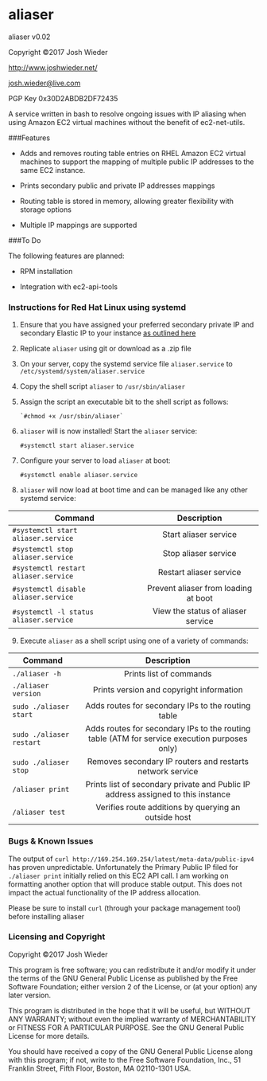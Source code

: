 # aliaser

aliaser v0.02

Copyright ©2017 Josh Wieder

http://www.joshwieder.net/

josh.wieder@live.com

PGP Key 0x30D2ABDB2DF72435

A service written in bash to resolve ongoing issues with IP aliasing when using Amazon EC2 virtual machines without the benefit of ec2-net-utils.

###Features

- Adds and removes routing table entries on RHEL Amazon EC2 virtual machines to support the mapping of multiple public IP addresses to the same EC2 instance.

- Prints secondary public and private IP addresses mappings

- Routing table is stored in memory, allowing greater flexibility with storage options

- Multiple IP mappings are supported

###To Do

The following features are planned:

- RPM installation

- Integration with ec2-api-tools

### Instructions for Red Hat Linux using systemd

1. Ensure that you have assigned your preferred secondary private IP and secondary Elastic IP to your instance [as outlined here](http://www.joshwieder.net/2015/08/assigning-multiple-ip-addresses-to.html)

2. Replicate `aliaser` using git or download as a .zip file
 
3. On your server, copy the systemd service file `aliaser.service` to `/etc/systemd/system/aliaser.service`

4. Copy the shell script `aliaser` to `/usr/sbin/aliaser`

5. Assign the script an executable bit to the shell script as follows:

       `#chmod +x /usr/sbin/aliaser`
       
6. `aliaser` will is now installed! Start the `aliaser` service:

	`#systemctl start aliaser.service`

7. Configure your server to load `aliaser` at boot:

	`#systemctl enable aliaser.service`

8. `aliaser` will now load at boot time and can be managed like any other systemd service:

| Command                                | Description                          |
| -------------------------------------- |:------------------------------------:|
| `#systemctl start aliaser.service`     | Start aliaser service                |
| `#systemctl stop aliaser.service`      |  Stop aliaser service                |
| `#systemctl restart aliaser.service`   |  Restart aliaser service             |    
| `#systemctl disable aliaser.service`   | Prevent aliaser from loading at boot |
| `#systemctl -l status aliaser.service` | View the status of aliaser service   |


9. Execute `aliaser` as a shell script using one of a variety of commands:

| Command                  | Description                                                                                  |
| ------------------------ |:--------------------------------------------------------------------------------------------:|
| `./aliaser -h`           | Prints list of commands                                                                      |
| `./aliaser version`      | Prints version and copyright information                                                     |
| `sudo ./aliaser start`   | Adds routes for secondary IPs to the routing table                                           |    
| `sudo ./aliaser restart` | Adds routes for secondary IPs to the routing table (ATM for service execution purposes only) |
| `sudo ./aliaser stop`    | Removes secondary IP routers and restarts network service                                    |
| `/aliaser print`         | Prints list of secondary private and Public IP address assigned to this instance             |
| `/aliaser test`          | Verifies route additions by querying an outside host                                         |
    
### Bugs & Known Issues

The output of `curl http://169.254.169.254/latest/meta-data/public-ipv4` has proven unpredictable. Unfortunately the Primary Public IP filed for
`./aliaser print` initially relied on this EC2 API call. I am working on formatting another option that will produce stable output. This does not impact the actual functionality of the IP address allocation.

Please be sure to install `curl` (through your package management tool) before installing aliaser

### Licensing and Copyright

Copyright ©2017 Josh Wieder

This program is free software; you can redistribute it and/or modify
it under the terms of the GNU General Public License as published by
the Free Software Foundation; either version 2 of the License, or
(at your option) any later version.

This program is distributed in the hope that it will be useful,
but WITHOUT ANY WARRANTY; without even the implied warranty of
MERCHANTABILITY or FITNESS FOR A PARTICULAR PURPOSE.  See the
GNU General Public License for more details.

You should have received a copy of the GNU General Public License along
with this program; if not, write to the Free Software Foundation, Inc.,
51 Franklin Street, Fifth Floor, Boston, MA 02110-1301 USA.
